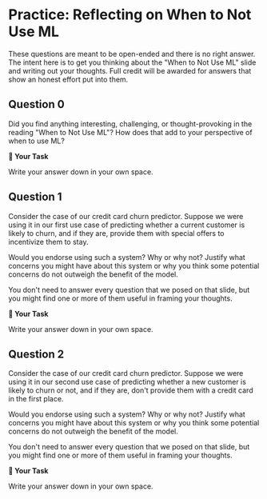 # <i class="far fa-edit fa-fw"></i> Practice: Reflecting on When to Not Use ML

These questions are meant to be open-ended and there is no right answer. The intent here is to get you thinking about the "When to Not Use ML" slide and writing out your thoughts. Full credit will be awarded for answers that show an honest effort put into them.

## Question 0

Did you find anything interesting, challenging, or thought-provoking in the reading "When to Not Use ML"? How does that add to your perspective of when to use ML?





**📝 Your Task**

Write your answer down in your own space.

## Question 1

Consider the case of our credit card churn predictor. Suppose we were using it in our first use case of predicting whether a current customer is likely to churn, and if they are, provide them with special offers to incentivize them to stay.

Would you endorse using such a system? Why or why not? Justify what concerns you might have about this system or why you think some potential concerns do not outweigh the benefit of the model.

You don't need to answer every question that we posed on that slide, but you might find one or more of them useful in framing your thoughts.



**📝 Your Task**

Write your answer down in your own space.

## Question 2

Consider the case of our credit card churn predictor. Suppose we were using it in our second use case of predicting whether a new customer is likely to churn or not, and if they are, don't provide them with a credit card in the first place.

Would you endorse using such a system? Why or why not? Justify what concerns you might have about this system or why you think some potential concerns do not outweigh the benefit of the model.

You don't need to answer every question that we posed on that slide, but you might find one or more of them useful in framing your thoughts.



**📝 Your Task**

Write your answer down in your own space.


